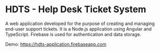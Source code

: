# HDTS - Help Desk Ticket System

A web application developed for the purpose of creating and managing end-user support tickets. It is a Node.js application using Angular and TypeScript. Firebase is used for authentication and data storage.

Demo: https://hdts-application.firebaseapp.com
